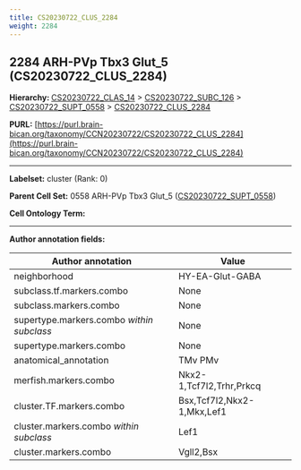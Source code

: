 ```yaml
---
title: CS20230722_CLUS_2284
weight: 2284
---
```

## 2284 ARH-PVp Tbx3 Glut_5 (CS20230722_CLUS_2284)
<b>Hierarchy: </b>
[CS20230722_CLAS_14](../CS20230722_CLAS_14) >
[CS20230722_SUBC_126](../CS20230722_SUBC_126) >
[CS20230722_SUPT_0558](../CS20230722_SUPT_0558) >
[CS20230722_CLUS_2284](../CS20230722_CLUS_2284)

**PURL:** [https://purl.brain-bican.org/taxonomy/CCN20230722/CS20230722_CLUS_2284](https://purl.brain-bican.org/taxonomy/CCN20230722/CS20230722_CLUS_2284)

---


**Labelset:** cluster (Rank: 0)

**Parent Cell Set:** 0558 ARH-PVp Tbx3 Glut_5 ([CS20230722_SUPT_0558](../CS20230722_SUPT_0558))



**Cell Ontology Term:** 

[MARKER GENES.]: #


---

[TRANSFERRED ANNOTATIONS.]: #


[AUTHOR ANNOTATION FIELDS.]: #


**Author annotation fields:**

| Author annotation | Value |
|-------------------|-------|
|neighborhood|HY-EA-Glut-GABA|
|subclass.tf.markers.combo|None|
|subclass.markers.combo|None|
|supertype.markers.combo _within subclass_|None|
|supertype.markers.combo|None|
|anatomical_annotation|TMv PMv|
|merfish.markers.combo|Nkx2-1,Tcf7l2,Trhr,Prkcq|
|cluster.TF.markers.combo|Bsx,Tcf7l2,Nkx2-1,Mkx,Lef1|
|cluster.markers.combo _within subclass_|Lef1|
|cluster.markers.combo|Vgll2,Bsx|
